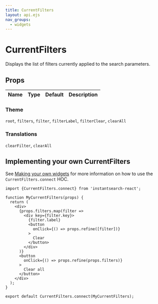 ```yaml
---
title: CurrentFilters
layout: api.ejs
nav_groups:
  - widgets
---
```


# CurrentFilters

Displays the list of filters currently applied to the search parameters.

## Props

Name | Type | Default |Description
:- | :- | :- | :-


### Theme

`root`, `filters`, `filter`, `filterLabel`, `filterClear`, `clearAll`

### Translations

`clearFilter`, `clearAll`

## Implementing your own CurrentFilters

See [Making your own widgets](../Customization.md) for more information on how to use the `CurrentFilters.connect` HOC.

```
import {CurrentFilters.connect} from 'instantsearch-react';

function MyCurrentFilters(props) {
  return (
    <div>
      {props.filters.map(filter =>
        <div key={filter.key}>
          {filter.label}
          <button
            onClick={() => props.refine([filter])}
          >
            Clear
          </button>
        </div>
      )}
      <button
        onClick={() => props.refine(props.filters)}
      >
        Clear all
      </button>
    </div>
  );
}

export default CurrentFilters.connect(MyCurrentFilters);
```
